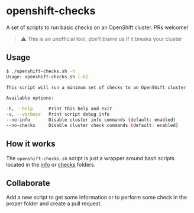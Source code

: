# openshift-checks

A set of scripts to run basic checks on an OpenShift cluster. PRs welcome!

> :warning: This is an unofficial tool, don't blame us if it breaks your cluster

## Usage

```bash
$ ./openshift-checks.sh -h
Usage: openshift-checks.sh [-h]

This script will run a minimum set of checks to an OpenShift cluster

Available options:

-h, --help      Print this help and exit
-v, --verbose   Print script debug info
--no-info       Disable cluster info commands (default: enabled)
--no-checks     Disable cluster check commands (default: enabled)
```

## How it works

The `openshift-checks.sh` script is just a wrapper around bash scripts located
in the [info](./info) or [checks](./checks) folders.

## Collaborate

Add a new script to get some information or to perform some check in the proper
folder and create a pull request.
